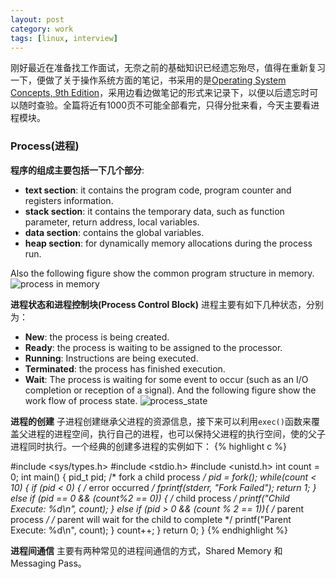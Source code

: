 ```yaml
---
layout: post
category: work
tags: [linux, interview]
---
```


刚好最近在准备找工作面试，无奈之前的基础知识已经遗忘殆尽，值得在重新复习一下，便做了关于操作系统方面的笔记，书采用的是[Operating System Concepts, 9th Edition](http://www.amazon.com/Operating-System-Concepts-9th-Edition-ebook/dp/B00APSZCEQ)，采用边看边做笔记的形式来记录下，以便以后遗忘时可以随时查验。全篇将近有1000页不可能全部看完，只得分批来看，今天主要看进程模块。

<!--more-->

### Process\(进程\)
**程序的组成主要包括一下几个部分**:
* **text section**: it contains the program code, program counter and registers information.
* **stack section**: it contains the temporary data, such as function parameter, return address, local variables.
* **data section**: contains the global variables.
* **heap section**: for dynamically memory allocations during the process run.

Also the following figure show the common program structure in memory.   ![process in memory](/assets/img/process_in_memory.png)

**进程状态和进程控制块\(Process Control Block\)**
进程主要有如下几种状态，分别为：
* **New**: the process is being created.
* **Ready**: the process is waiting to be assigned to the processor.
* **Running**: Instructions are being executed.
* **Terminated**: the process has finished execution.
* **Wait**: The process is waiting for some event to occur \(such as an I/O completion or reception of a signal\).
And the following figure show the work flow of process state.
![process_state](/assets/img/process_state.png)

**进程的创建**
子进程创建继承父进程的资源信息，接下来可以利用`exec()`函数来覆盖父进程的进程空间，执行自己的进程，也可以保持父进程的执行空间，使的父子进程同时执行。一个经典的创建多进程的实例如下：
{% highlight c %}

#include <sys/types.h>
#include <stdio.h>
#include <unistd.h>
int count = 0;
int main()
{
    pid_t pid;
    /* fork a child process */
    pid = fork();
    while(count < 10) {
        if (pid < 0) { /* error occurred */
            fprintf(stderr, "Fork Failed");
            return 1;
        }
        else if (pid == 0 && (count%2 == 0)) { /* child process */
            printf("Child Execute: %d\n", count);
        }
        else if (pid > 0 && (count % 2 == 1)){ /* parent process */
        /* parent will wait for the child to complete */
            printf("Parent Execute: %d\n", count);
        }
        count++;
    }
    return 0;
}
{%  endhighlight %}

**进程间通信**
主要有两种常见的进程间通信的方式，Shared Memory 和 Messaging Pass。
